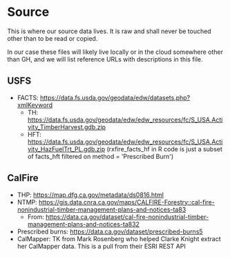 # Source
This is where our source data lives. It is raw and shall never be touched other than to be read or copied.

In our case these files will likely live locally or in the cloud somewhere other than GH, and we will list reference URLs with descriptions in this file.

## USFS
- FACTS: https://data.fs.usda.gov/geodata/edw/datasets.php?xmlKeyword
  - TH: https://data.fs.usda.gov/geodata/edw/edw_resources/fc/S_USA.Activity_TimberHarvest.gdb.zip
  - HFT: https://data.fs.usda.gov/geodata/edw/edw_resources/fc/S_USA.Activity_HazFuelTrt_PL.gdb.zip (rxfire_facts_hf in R code is just a subset of facts_hft filtered on method = 'Prescribed Burn')

## CalFire
- THP: https://map.dfg.ca.gov/metadata/ds0816.html
- NTMP: https://gis.data.cnra.ca.gov/maps/CALFIRE-Forestry::cal-fire-nonindustrial-timber-management-plans-and-notices-ta83
  - From: https://data.ca.gov/dataset/cal-fire-nonindustrial-timber-management-plans-and-notices-ta832
- Prescribed burns: https://data.ca.gov/dataset/prescribed-burns5
- CalMapper: TK from Mark Rosenberg who helped Clarke Knight extract her CalMapper data. This is a pull from their ESRI REST API
